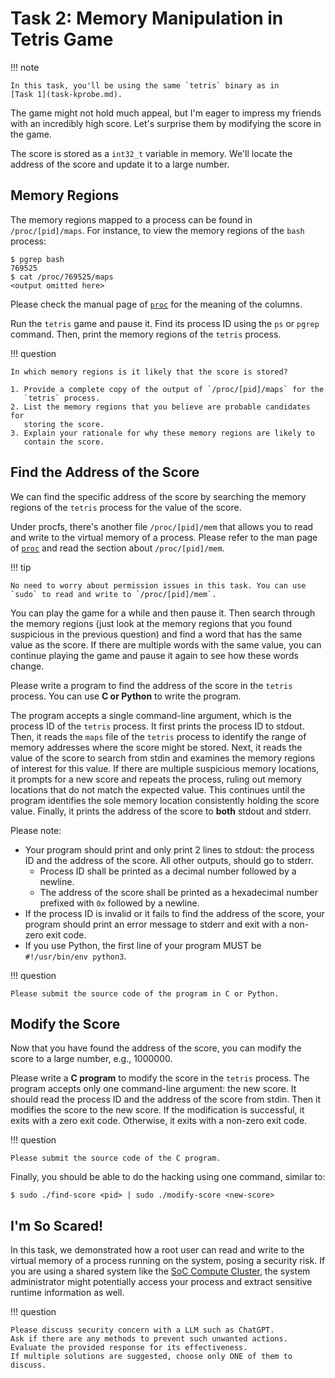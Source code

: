 # Task 2: Memory Manipulation in Tetris Game

!!! note

    In this task, you'll be using the same `tetris` binary as in
    [Task 1](task-kprobe.md).

The game might not hold much appeal, but I'm eager to impress my friends with an
incredibly high score. Let's surprise them by modifying the score in the game.

The score is stored as a `int32_t` variable in memory. We'll locate the address
of the score and update it to a large number.

## Memory Regions

The memory regions mapped to a process can be found in `/proc/[pid]/maps`. For
instance, to view the memory regions of the `bash` process:

```console
$ pgrep bash
769525
$ cat /proc/769525/maps
<output omitted here>
```

Please check the manual page of
[`proc`](https://man7.org/linux/man-pages/man5/proc.5.html) for the meaning of
the columns.

Run the `tetris` game and pause it. Find its process ID using the `ps` or
`pgrep` command. Then, print the memory regions of the `tetris` process.

!!! question

    In which memory regions is it likely that the score is stored?

    1. Provide a complete copy of the output of `/proc/[pid]/maps` for the
       `tetris` process.
    2. List the memory regions that you believe are probable candidates for
       storing the score.
    3. Explain your rationale for why these memory regions are likely to
       contain the score.

## Find the Address of the Score

We can find the specific address of the score by searching the memory regions of
the `tetris` process for the value of the score.

Under procfs, there's another file `/proc/[pid]/mem` that allows you to read and
write to the virtual memory of a process. Please refer to the man page of
[`proc`](https://man7.org/linux/man-pages/man5/proc.5.html) and read the section
about `/proc/[pid]/mem`.

!!! tip

    No need to worry about permission issues in this task. You can use
    `sudo` to read and write to `/proc/[pid]/mem`.

You can play the game for a while and then pause it. Then search through the
memory regions (just look at the memory regions that you found suspicious in the
previous question) and find a word that has the same value as the score. If
there are multiple words with the same value, you can continue playing the game
and pause it again to see how these words change.

Please write a program to find the address of the score in the `tetris` process.
You can use **C or Python** to write the program.

The program accepts a single command-line argument, which is the process ID of
the `tetris` process. It first prints the process ID to stdout. Then, it reads
the `maps` file of the `tetris` process to identify the range of memory
addresses where the score might be stored. Next, it reads the value of the score
to search from stdin and examines the memory regions of interest for this value.
If there are multiple suspicious memory locations, it prompts for a new score
and repeats the process, ruling out memory locations that do not match the
expected value. This continues until the program identifies the sole memory
location consistently holding the score value. Finally, it prints the address of
the score to **both** stdout and stderr.

Please note:

- Your program should print and only print 2 lines to stdout: the process ID and
  the address of the score. All other outputs, should go to stderr.
  - Process ID shall be printed as a decimal number followed by a newline.
  - The address of the score shall be printed as a hexadecimal number prefixed
    with `0x` followed by a newline.
- If the process ID is invalid or it fails to find the address of the score,
  your program should print an error message to stderr and exit with a non-zero
  exit code.
- If you use Python, the first line of your program MUST be `#!/usr/bin/env python3`.

!!! question

    Please submit the source code of the program in C or Python.

## Modify the Score

Now that you have found the address of the score, you can modify the score to a
large number, e.g., 1000000.

Please write a **C program** to modify the score in the `tetris` process. The
program accepts only one command-line argument: the new score. It should read
the process ID and the address of the score from stdin. Then it modifies the
score to the new score. If the modification is successful, it exits with a zero
exit code. Otherwise, it exits with a non-zero exit code.

!!! question

    Please submit the source code of the C program.

Finally, you should be able to do the hacking using one command, similar to:

```console
$ sudo ./find-score <pid> | sudo ./modify-score <new-score>
```
## I'm So Scared!

In this task, we demonstrated how a root user can read and write to the virtual
memory of a process running on the system, posing a security risk. If you are
using a shared system like the [SoC Compute
Cluster](https://dochub.comp.nus.edu.sg/cf/services/compute-cluster), the system
administrator might potentially access your process and extract sensitive
runtime information as well.

!!! question

    Please discuss security concern with a LLM such as ChatGPT.
    Ask if there are any methods to prevent such unwanted actions.
    Evaluate the provided response for its effectiveness.
    If multiple solutions are suggested, choose only ONE of them to discuss.
